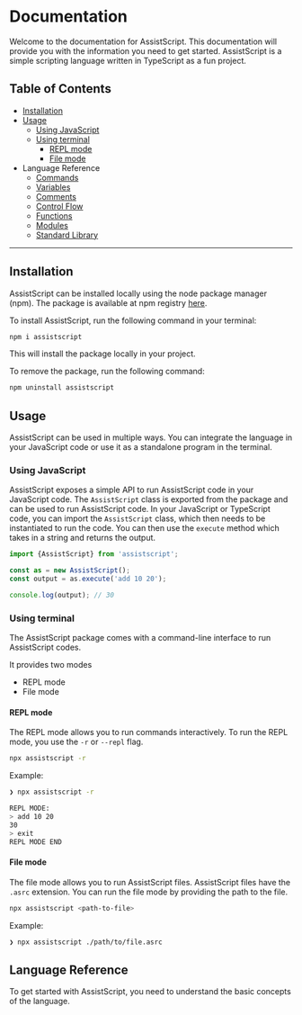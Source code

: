 # Documentation

Welcome to the documentation for AssistScript.
This documentation will provide you with the information you need to get started.
AssistScript is a simple scripting language written in TypeScript as a fun project.

## Table of Contents

- [Installation](#installation)
- [Usage](#usage)
    - [Using JavaScript](#using-javascript)
    - [Using terminal](#using-terminal)
      - [REPL mode](#repl-mode)
      - [File mode](#file-mode)
- Language Reference
    - [Commands](#commands)
    - [Variables](#variables)
    - [Comments](#comments)
    - [Control Flow](#control-flow)
    - [Functions](#functions)
    - [Modules](#modules)
    - [Standard Library](#standard-library)

---

## Installation

AssistScript can be installed locally using the node package manager (npm).
The package is available at npm registry [here](https://www.npmjs.com/package/assistscript).

To install AssistScript, run the following command in your terminal:

```bash
npm i assistscript
```

This will install the package locally in your project.

To remove the package, run the following command:

```bash
npm uninstall assistscript
```

## Usage

AssistScript can be used in multiple ways.
You can integrate the language in your JavaScript code or use it as a
standalone program in the terminal.

### Using JavaScript

AssistScript exposes a simple API to run AssistScript code in your JavaScript code.
The `AssistScript` class is exported from the package and can be used to run AssistScript code.
In your JavaScript or TypeScript code, you can import the `AssistScript` class, which then needs to be instantiated to
run the code. You can then use the `execute` method which takes in a string and returns the output.

```ts
import {AssistScript} from 'assistscript';

const as = new AssistScript();
const output = as.execute('add 10 20');

console.log(output); // 30
```

### Using terminal

The AssistScript package comes with a command-line interface to run AssistScript codes.

It provides two modes

- REPL mode
- File mode

#### REPL mode

The REPL mode allows you to run commands interactively.
To run the REPL mode, you use the `-r` or `--repl` flag.

```bash
npx assistscript -r
```

Example:
```bash
❯ npx assistscript -r

REPL MODE: 
> add 10 20
30
> exit
REPL MODE END
```

#### File mode

The file mode allows you to run AssistScript files. AssistScript files have the `.asrc` extension.
You can run the file mode by providing the path to the file.

```bash
npx assistscript <path-to-file>
```

Example:
```bash
❯ npx assistscript ./path/to/file.asrc
```

## Language Reference

To get started with AssistScript, you need to understand the basic concepts of the language.


